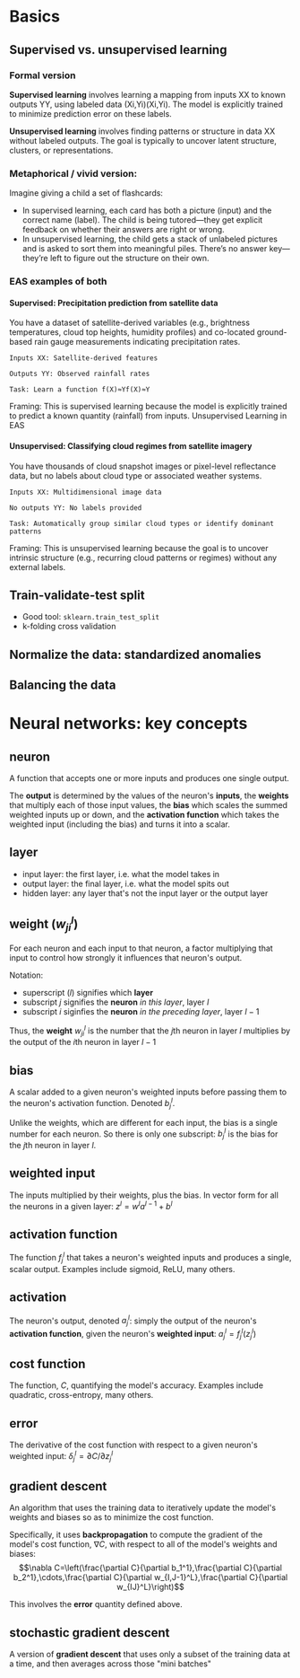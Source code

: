 # Basics
## Supervised vs. unsupervised learning
### Formal version

**Supervised learning** involves learning a mapping from inputs XX to known outputs YY, using labeled data (Xi,Yi)(Xi​,Yi​). The model is explicitly trained to minimize prediction error on these labels.

**Unsupervised learning** involves finding patterns or structure in data XX without labeled outputs. The goal is typically to uncover latent structure, clusters, or representations.

### Metaphorical / vivid version:
Imagine giving a child a set of flashcards:

- In supervised learning, each card has both a picture (input) and the correct name (label). The child is being tutored—they get explicit feedback on whether their answers are right or wrong.
- In unsupervised learning, the child gets a stack of unlabeled pictures and is asked to sort them into meaningful piles. There’s no answer key—they’re left to figure out the structure on their own.

### EAS examples of both
#### Supervised: Precipitation prediction from satellite data

You have a dataset of satellite-derived variables (e.g., brightness temperatures, cloud top heights, humidity profiles) and co-located ground-based rain gauge measurements indicating precipitation rates.

    Inputs XX: Satellite-derived features

    Outputs YY: Observed rainfall rates

    Task: Learn a function f(X)≈Yf(X)≈Y

Framing: This is supervised learning because the model is explicitly trained to predict a known quantity (rainfall) from inputs.
Unsupervised Learning in EAS

#### Unsupervised: Classifying cloud regimes from satellite imagery

You have thousands of cloud snapshot images or pixel-level reflectance data, but no labels about cloud type or associated weather systems.

    Inputs XX: Multidimensional image data

    No outputs YY: No labels provided

    Task: Automatically group similar cloud types or identify dominant patterns

Framing: This is unsupervised learning because the goal is to uncover intrinsic structure (e.g., recurring cloud patterns or regimes) without any external labels.

## Train-validate-test split
- Good tool: `sklearn.train_test_split`
- k-folding cross validation

## Normalize the data: standardized anomalies

## Balancing the data

# Neural networks: key concepts

## neuron
A function that accepts one or more inputs and produces one single output. 

The **output** is determined by the values of the neuron's **inputs**, the **weights** that multiply each of those input values, the **bias** which scales the summed weighted inputs up or down, and the **activation function** which takes the weighted input (including the bias) and turns it into a scalar.

## layer
- input layer: the first layer, i.e. what the model takes in
- output layer: the final layer, i.e. what the model spits out
- hidden layer: any layer that's not the input layer or the output layer

## weight ($w_{ji}^l$)
For each neuron and each input to that neuron, a factor multiplying that input to control how strongly it influences that neuron's output.

Notation: 
- superscript ($l$) signifies which **layer**
- subscript $j$ signifies the **neuron** *in this layer*, layer $l$
- subscript $i$ siginfies the **neuron** *in the preceding layer*, layer $l-1$

Thus, the **weight** $w_{ji}^l$ is the number that the $j$th neuron in layer $l$ multiplies by the output of the $i$th neuron in layer $l-1$

## bias 
A scalar added to a given neuron's weighted inputs before passing them to the neuron's activation function.  Denoted $b_j^l$.

Unlike the weights, which are different for each input, the bias is a single number for each neuron.  So there is only one subscript: $b_j^l$ is the bias for the $j$th neuron in layer $l$.

## weighted input
The inputs multiplied by their weights, plus the bias. In vector form for all the neurons in a given layer: $z^l=w^la^{l-1}+b^l$

## activation function 
The function $f_j^l$ that takes a neuron's weighted inputs and produces a single, scalar output.  Examples include sigmoid, ReLU, many others.

## activation 
The neuron's output, denoted $a_j^l$: simply the output of the neuron's **activation function**, given the neuron's **weighted input**: $a_j^l=f_j^l(z_j^l)$

## cost function
The function, $C$, quantifying the model's accuracy.  Examples include quadratic, cross-entropy, many others.

## error
The derivative of the cost function with respect to a given neuron's weighted input: $\delta_j^l=\partial C/\partial z_j^l$

## gradient descent
An algorithm that uses the training data to iteratively update the model's weights and biases so as to minimize the cost function. 

Specifically, it uses **backpropagation** to compute the gradient of the model's cost function, $\nabla C$, with respect to all of the model's weights and biases: $$\nabla C=\left(\frac{\partial C}{\partial b_1^1},\frac{\partial C}{\partial b_2^1},\cdots,\frac{\partial C}{\partial w_{I,J-1}^L},\frac{\partial C}{\partial w_{IJ}^L}\right)$$

This involves the **error** quantity defined above.

## stochastic gradient descent
A version of **gradient descent** that uses only a subset of the training data at a time, and then averages across those "mini batches"